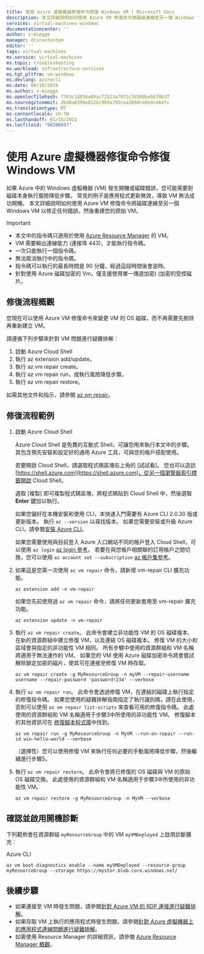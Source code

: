 ```yaml
---
title: 使用 Azure 虛擬機器修復命令修復 Windows VM | Microsoft Docs
description: 本文詳細說明如何使用 Azure VM 修復命令將磁碟連線至另一個 Windows VM 以修正任何錯誤，然後重建您的原始 VM。
services: virtual-machines-windows
documentationcenter: ''
author: v-miegge
manager: dcscontentpm
editor: ''
tags: virtual-machines
ms.service: virtual-machines
ms.topic: troubleshooting
ms.workload: infrastructure-services
ms.tgt_pltfrm: vm-windows
ms.devlang: azurecli
ms.date: 09/10/2019
ms.author: v-miegge
ms.openlocfilehash: 7763c1d856a09acf2523a7073c3d300be6b70b37
ms.sourcegitcommit: 2bd0a039be8126c969a795cea3b60ce8e4ce64fc
ms.translationtype: MT
ms.contentlocale: zh-TW
ms.lasthandoff: 01/14/2021
ms.locfileid: "98200697"
---
```

# <a name="repair-a-windows-vm-by-using-the-azure-virtual-machine-repair-commands"></a>使用 Azure 虛擬機器修復命令修復 Windows VM

如果 Azure 中的 Windows 虛擬機器 (VM) 發生開機或磁碟錯誤，您可能需要對磁碟本身執行風險降低步驟。 常見的例子是應用程式更新無效，導致 VM 無法成功開機。 本文詳細說明如何使用 Azure VM 修復命令將磁碟連線至另一個 Windows VM 以修正任何錯誤，然後重建您的原始 VM。

> [!IMPORTANT]
> * 本文中的指令碼只適用於使用 [Azure Resource Manager](../../azure-resource-manager/management/overview.md) 的 VM。
> * VM 需要輸出連線能力 (連接埠 443)，才能執行指令碼。
> * 一次只能執行一個指令碼。
> * 無法取消執行中的指令碼。
> * 指令碼可以執行的最長時間是 90 分鐘，經過這段時間後會逾時。
> * 針對使用 Azure 磁碟加密的 Vm，僅支援使用單一傳遞加密)  (加密的受控磁片。


## <a name="repair-process-overview"></a>修復流程概觀

您現在可以使用 Azure VM 修復命令來變更 VM 的 OS 磁碟，而不再需要先刪除再重新建立 VM。

請遵循下列步驟來針對 VM 問題進行疑難排解：

1. 啟動 Azure Cloud Shell
2. 執行 az extension add/update。
3. 執行 az vm repair create。
4. 執行 az vm repair run，或執行風險降低步驟。
5. 執行 az vm repair restore。

如需其他文件和指示，請參閱 [az vm repair](/cli/azure/ext/vm-repair/vm/repair)。

## <a name="repair-process-example"></a>修復流程範例

1. 啟動 Azure Cloud Shell

   Azure Cloud Shell 是免費的互動式 Shell，可讓您用來執行本文中的步驟。 其包含預先安裝和設定好的通用 Azure 工具，可與您的帳戶搭配使用。

   若要開啟 Cloud Shell，請選取程式碼區塊右上角的 [試試看]。 您也可以造訪 [https://shell.azure.com](https://shell.azure.com)，從另一個瀏覽器索引標籤開啟 Cloud Shell。

   選取 [複製] 即可複製程式碼區塊，將程式碼貼到 Cloud Shell 中，然後選取 **Enter** 鍵加以執行。

   如果您偏好在本機安裝和使用 CLI，本快速入門需要有 Azure CLI 2.0.30 版或更新版本。 執行 ``az --version`` 以尋找版本。 如果您需要安裝或升級 Azure CLI，請參閱[安裝 Azure CLI](/cli/azure/install-azure-cli)。
   
   如果您需要使用與目前登入 Azure 入口網站不同的帳戶登入 Cloud Shell，可以使用 ``az login`` [az login 參考](/cli/azure/reference-index#az-login&preserve-view=true)。  若要在與您帳戶相關聯的訂用帳戶之間切換，您可以使用 ``az account set --subscription`` [az 帳戶集參考](/cli/azure/account#az-account-set&preserve-view=true)。

2. 如果這是您第一次使用 `az vm repair` 命令，請新增 vm-repair CLI 擴充功能。

   ```azurecli-interactive
   az extension add -n vm-repair
   ```

   如果您先前使用過 `az vm repair` 命令，請將任何更新套用至 vm-repair 擴充功能。

   ```azurecli-interactive
   az extension update -n vm-repair
   ```

3. 執行 `az vm repair create`。 此命令會建立非功能性 VM 的 OS 磁碟複本、在新的資源群組中建立修復 VM，以及連結 OS 磁碟複本。  修復 VM 的大小和區域會與指定的非功能性 VM 相同。 所有步驟中使用的資源群組和 VM 名稱將適用于無法運作的 VM。 如果您的 VM 使用 Azure 磁碟加密命令將會嘗試解除鎖定加密的磁片，使其可在連接至修復 VM 時存取。

   ```azurecli-interactive
   az vm repair create -g MyResourceGroup -n myVM --repair-username username --repair-password 'password!234' --verbose
   ```

4. 執行 `az vm repair run`。 此命令會透過修復 VM，在連結的磁碟上執行指定的修復指令碼。 如果您使用的疑難排解指南指定了執行識別碼，請在此使用，否則可以使用 `az vm repair list-scripts` 來查看可用的修復指令碼。 此處使用的資源群組和 VM 名稱適用于步驟3中所使用的非功能性 VM。 修復腳本的其他資訊可在 [修復腳本程式庫](https://github.com/Azure/repair-script-library)中找到。

   ```azurecli-interactive
   az vm repair run -g MyResourceGroup -n MyVM --run-on-repair --run-id win-hello-world --verbose
   ```
   
   （選擇性）您可以使用修復 VM 來執行任何必要的手動風險降低步驟，然後繼續進行步驟5。

5. 執行 `az vm repair restore`。 此命令會將已修復的 OS 磁碟與 VM 的原始 OS 磁碟交換。 此處使用的資源群組和 VM 名稱適用于步驟3中所使用的非功能性 VM。

   ```azurecli-interactive
   az vm repair restore -g MyResourceGroup -n MyVM --verbose
   ```

## <a name="verify-and-enable-boot-diagnostics"></a>確認並啟用開機診斷

下列範例會在資源群組 ``myResourceGroup`` 中的 VM ``myVMDeployed`` 上啟用診斷擴充：

Azure CLI

```azurecli-interactive
az vm boot-diagnostics enable --name myVMDeployed --resource-group myResourceGroup --storage https://mystor.blob.core.windows.net/
```

## <a name="next-steps"></a>後續步驟

* 如果連接至 VM 時發生問題，請參閱[針對 Azure VM 的 RDP 連接進行疑難排解](./troubleshoot-rdp-connection.md)。
* 如果存取 VM 上執行的應用程式時發生問題，請參閱[針對 Azure 虛擬機器上的應用程式連線問題進行疑難排解](./troubleshoot-app-connection.md)。
* 如需使用 Resource Manager 的詳細資訊，請參閱 [Azure Resource Manager 概觀](../../azure-resource-manager/management/overview.md)。
